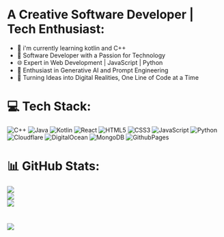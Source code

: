 # A Creative Software Developer | Tech Enthusiast:
- 🌱 i'm currently learning kotlin and C++
- 👋 Software Developer with a Passion for Technology
- 🌐 Expert in Web Development | JavaScript | Python
- 🧠 Enthusiast in Generative AI and Prompt Engineering
- 🚀 Turning Ideas into Digital Realities, One Line of Code at a Time
#
# 💻 Tech Stack:
![C++](https://img.shields.io/badge/c++-%2300599C.svg?style=flat-square&logo=c%2B%2B&logoColor=white) 
![Java](https://img.shields.io/badge/java-%23ED8B00.svg?style=flat-square&logo=openjdk&logoColor=white) 
![Kotlin](https://img.shields.io/badge/kotlin-%237F52FF.svg?style=flat-square&logo=kotlin&logoColor=white)
![React](https://img.shields.io/badge/react-%2320232a.svg?style=flat-square&logo=react&logoColor=%2361DAFB) 
![HTML5](https://img.shields.io/badge/html5-%23E34F26.svg?style=flat-square&logo=html5&logoColor=white)
![CSS3](https://img.shields.io/badge/css3-%231572B6.svg?style=flat-square&logo=css3&logoColor=white)
![JavaScript](https://img.shields.io/badge/javascript-%23323330.svg?style=flat-square&logo=javascript&logoColor=%23F7DF1E)
![Python](https://img.shields.io/badge/python-3670A0?style=flat-square&logo=python&logoColor=ffdd54) 
![Cloudflare](https://img.shields.io/badge/Cloudflare-F38020?style=flat-square&logo=Cloudflare&logoColor=white) 
![DigitalOcean](https://img.shields.io/badge/DigitalOcean-%230167ff.svg?style=flat-square&logo=digitalOcean&logoColor=white) 
![MongoDB](https://img.shields.io/badge/MongoDB-%234ea94b.svg?style=flat-square&logo=mongodb&logoColor=white) 
![GithubPages](https://img.shields.io/badge/github%20pages-121013?style=flat-square&logo=github&logoColor=white) 

# 📊 GitHub Stats:
![](https://github-readme-stats.vercel.app/api?username=jovination&theme=dark&hide_border=false&include_all_commits=false&count_private=true)<br/>
![](https://github-readme-streak-stats.herokuapp.com/?user=jovination&theme=dark&hide_border=false)<br/>
![](https://github-readme-stats.vercel.app/api/top-langs/?username=jovination&theme=dark&hide_border=false&include_all_commits=false&count_private=true&layout=compact)



#
[![](https://visitcount.itsvg.in/api?id=jovination&icon=0&color=0)](https://visitcount.itsvg.in)

<!-- Proudly created with GPRM ( https://gprm.itsvg.in ) -->
